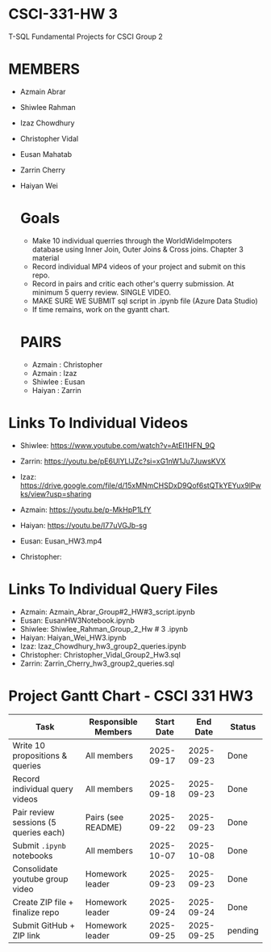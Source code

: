 # CSCI-331-HW 3
T-SQL Fundamental Projects for CSCI Group 2

# MEMBERS
- Azmain Abrar
- Shiwlee Rahman
- Izaz Chowdhury
- Christopher Vidal
- Eusan Mahatab
- Zarrin Cherry
- Haiyan Wei

  # Goals
  - Make 10 individual querries through the WorldWideImpoters database using Inner Join, Outer Joins & Cross joins. Chapter 3 material
  - Record individual MP4 videos of your project and submit on this repo.
  - Record in pairs and critic each other's querry submission. At minimum 5 querry review. SINGLE VIDEO.
  - MAKE SURE WE SUBMIT sql script in .ipynb file (Azure Data Studio)
  - If time remains, work on the gyantt chart.

  # PAIRS
  - Azmain : Christopher
  - Azmain : Izaz
  - Shiwlee : Eusan
  - Haiyan : Zarrin

 # Links To Individual Videos
 - Shiwlee: https://www.youtube.com/watch?v=AtEI1HFN_9Q
   
 - Zarrin: https://youtu.be/pE6UlYLlJZc?si=xG1nW1Ju7JuwsKVX
   
 - Izaz: https://drive.google.com/file/d/15xMNmCHSDxD9Qof6stQTkYEYux9lPwks/view?usp=sharing
   
 - Azmain: https://youtu.be/p-MkHpP1LfY
   
 - Haiyan: https://youtu.be/I77uVGJb-sg
   
 - Eusan: Eusan_HW3.mp4
   
 - Christopher:

# Links To Individual Query Files
- Azmain: Azmain_Abrar_Group#2_HW#3_script.ipynb
- Eusan: EusanHW3Notebook.ipynb
- Shiwlee: Shiwlee_Rahman_Group_2_Hw # 3 .ipynb
- Haiyan: Haiyan_Wei_HW3.ipynb
- Izaz: Izaz_Chowdhury_hw3_group2_queries.ipynb
- Christopher: Christopher_Vidal_Group2_Hw3.sql
- Zarrin: Zarrin_Cherry_hw3_group2_queries.sql

# Project Gantt Chart - CSCI 331 HW3

| Task                                  | Responsible Members   | Start Date | End Date   | Status  |
|---------------------------------------|-----------------------|------------|------------|---------|
| Write 10 propositions & queries       | All members           | 2025-09-17 | 2025-09-23 | Done    |
| Record individual query videos        | All members           | 2025-09-18 | 2025-09-23 | Done    |
| Pair review sessions (5 queries each) | Pairs (see README)    | 2025-09-22 | 2025-09-23 | Done    |
| Submit `.ipynb` notebooks             | All members           | 2025-10-07 | 2025-10-08 | Done    |   
| Consolidate youtube group video       | Homework leader       | 2025-09-23 | 2025-09-23 | Done   |
| Create ZIP file + finalize repo       | Homework leader       | 2025-09-24 | 2025-09-24 | Done    |
| Submit GitHub + ZIP link              | Homework leader       | 2025-09-25 | 2025-09-25 |pending  |


    
    
